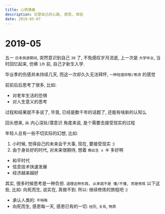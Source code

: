 ```yaml
---
title: 心筑情巢
description: 记录自己的心路, 感悟, 体验
date: 2019-05-07
---
```


2019-05
=======

五一 `日本旅游期间`, 突然意识到自己 `30` 了, 不免感叹岁月流逝,
上一次是 `大学毕业`, 当时回忆起来, 仿佛 `1月` 前, 自己才新生入学.

毕业季的伤感并未持续几天, 而这一次却久久无法释怀, `一种轻度抑郁/焦虑` 的感觉

前前后后思考了很多, 比如:

- 对老年生活的恐惧
- 对人生意义的思考

过程和结果就不多说了, 毕竟, 已经是数千年的话题了, 还能有啥新的认知么

回头想来, 从 内心深处/潜意识 角度来说, 是个需要去接受现实的过程

年轻人总有一些不切实际的幻想, 比如:

1. 小时候, 觉得自己的未来会干大事, 现在, 要接受现实 :)
2. 由于身处好的时代, 对未来很期待, 想着 `晚出生 x 年` 多好啊
  * 和平时代
  * 信息技术快速发展
  * 经济越来越好

其实, 很多时候思考是一种负担. `道理这种东西, 从来就不是 懂/不懂, 而是修炼`
以下这些, 比如: 向死而生, 说实在, 真做不到.
所以: 继续修炼的旅程吧 :)

* 承认人类的: `不特殊`
* 向死而生, 感恩每一天, 感恩已有的一切: `经历`, `关系`, `物质`
